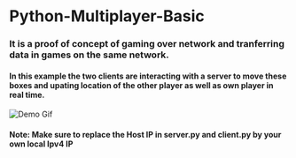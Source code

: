 # Python-Multiplayer-Basic


### It is a proof of concept of gaming over network and tranferring data in games on the same network.

#### In this example the two clients are interacting with a server to move these boxes and upating location of the other player as well as own player in real time.

![Demo Gif](upload.gif)

#### Note: Make sure to replace the Host IP in server.py and client.py by your own local Ipv4 IP
